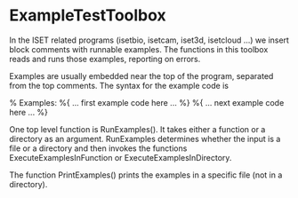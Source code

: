 # ExampleTestToolbox

In the ISET related programs (isetbio, isetcam, iset3d, isetcloud ...) we insert block comments with runnable examples. The functions in this toolbox reads and runs those examples, reporting on errors.

Examples are usually embedded near the top of the program, separated from the top comments.  The syntax for the example code is

% Examples:
%{
... first example code here ...
%}
%{
... next example code here ...
%}

One top level function is RunExamples().  It takes either a function or a directory as an argument.  RunExamples determines whether the input is a file or a directory and then invokes the functions ExecuteExamplesInFunction or ExecuteExamplesInDirectory.

The function PrintExamples()  prints the examples in a specific file (not in a directory).
